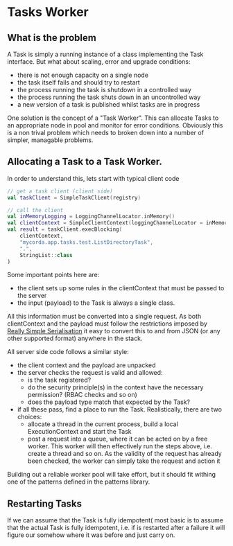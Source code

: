 # Tasks Worker

## What is the problem

A Task is simply a running instance of a class implementing the Task interface. But what about scaling, error and
upgrade conditions:

- there is not enough capacity on a single node
- the task itself fails and should try to restart
- the process running the task is shutdown in a controlled way
- the process running the task shuts down in an uncontrolled way
- a new version of a task is published whilst tasks are in progress

One solution is the concept of a "Task Worker". This can allocate Tasks to an appropriate node in pool and monitor for
error conditions. Obviously this is a non trival problem which needs to broken down into a number of simpler, managable
problems.

## Allocating a Task to a Task Worker.

In order to understand this, lets start with typical client code

```kotlin
// get a task client (client side)
val taskClient = SimpleTaskClient(registry)

// call the client
val inMemoryLogging = LoggingChannelLocator.inMemory()
val clientContext = SimpleClientContext(loggingChannelLocator = inMemoryLogging)
val result = taskClient.execBlocking(
    clientContext,
    "mycorda.app.tasks.test.ListDirectoryTask",
    ".",
    StringList::class
)
```

Some important points here are:

* the client sets up some rules in the clientContext that must be passed to the server
* the input (payload) to the Task is always a single class.

All this information must be converted into a single request. As both clientContext and the payload must follow the
restrictions imposed by
[Really Simple Serialisation](https://github.com/mycordaapp/really-simple-serialisation#readme) it easy to convert this
to and from JSON (or any other supported format) anywhere in the stack.

All server side code follows a similar style:

* the client context and the payload are unpacked
* the server checks the request is valid and allowed:
    - is the task registered?
    - do the security principle(s) in the context have the necessary permission? (RBAC checks and so on)
    - does the payload type match that expected by the Task?
* if all these pass, find a place to run the Task. Realistically, there are two choices:
    - allocate a thread in the current process, build a local ExecutionContext and start the Task
    - post a request into a queue, where it can be acted on by a free worker. This worker will then effectively run the
      steps above, i.e. create a thread and so on. As the validity of the request has already been checked, the worker
      can simply take the request and action it

Building out a reliable worker pool will take effort, but it should fit withing one of the patterns defined in the
patterns library.  

## Restarting Tasks

If we can assume that the Task is fully idempotent(  most basic is to assume that the actual Task is fully idempotent, i.e. if is restarted 
after a failure it will figure our somehow where it was before and just carry on. 

## 
